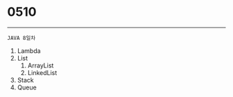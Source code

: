 # 0510

---

```
JAVA 8일차
```

1. Lambda
2. List
    1. ArrayList
    2. LinkedList
3. Stack
4. Queue